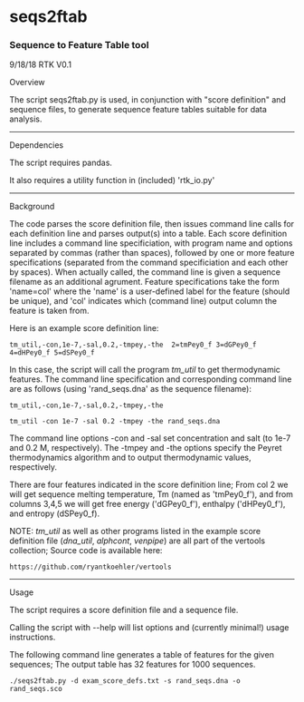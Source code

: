 seqs2ftab
========

### Sequence to Feature Table tool

9/18/18 RTK V0.1

Overview

The script seqs2ftab.py is used, in conjunction with "score definition" 
and sequence files, to generate sequence feature tables suitable for data
analysis.


----------------------------------------------------------------------------
Dependencies

The script requires pandas.

It also requires a utility function in (included) 'rtk_io.py'


----------------------------------------------------------------------------
Background

The code parses the score definition file, then issues command line calls
for each definition line and parses output(s) into a table. Each score 
definition line includes a command line specificiation, with program name
and options separated by commas (rather than spaces), followed by one or 
more feature specifications (separated from the command specificiation and
each other by spaces). When actually called, the command line is given a
sequence filename as an additional agrument. Feature specifications take 
the form 'name=col' where the 'name' is a user-defined label for the 
feature (should be unique), and 'col' indicates which (command line) output 
column the feature is taken from.

Here is an example score definition line:

    tm_util,-con,1e-7,-sal,0.2,-tmpey,-the  2=tmPey0_f 3=dGPey0_f 4=dHPey0_f 5=dSPey0_f

In this case, the script will call the program *tm_util* to get thermodynamic
features. The command line specification and corresponding command line are
as follows (using 'rand_seqs.dna' as the sequence filename):

    tm_util,-con,1e-7,-sal,0.2,-tmpey,-the

    tm_util -con 1e-7 -sal 0.2 -tmpey -the rand_seqs.dna

The command line options -con and -sal set concentration and salt (to 1e-7 
and 0.2 M, respectively). The -tmpey and -the options specify the Peyret 
thermodynamics algorithm and to output thermodynamic values, respectively.

There are four features indicated in the score definition line; From col 2
we will get sequence melting temperature, Tm (named as 'tmPey0_f'), and from
columns 3,4,5 we will get free energy ('dGPey0_f'), enthalpy ('dHPey0_f'), 
and entropy (dSPey0_f).


NOTE: *tm_util* as well as other programs listed in the example score 
definition file (*dna_util*, *alphcont*, *venpipe*) are all part of the 
vertools collection; Source code is available here:

    https://github.com/ryantkoehler/vertools


----------------------------------------------------------------------------
Usage

The script requires a score definition file and a sequence file.

Calling the script with --help will list options and (currently minimal!)
usage instructions.

The following command line generates a table of features for the given 
sequences; The output table has 32 features for 1000 sequences.

    ./seqs2ftab.py -d exam_score_defs.txt -s rand_seqs.dna -o rand_seqs.sco 

